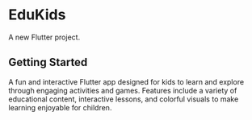 # EduKids

A new Flutter project.

## Getting Started

A fun and interactive Flutter app designed for kids to learn and explore through engaging activities and games. Features include a variety of educational content, interactive lessons, and colorful visuals to make learning enjoyable for children.
